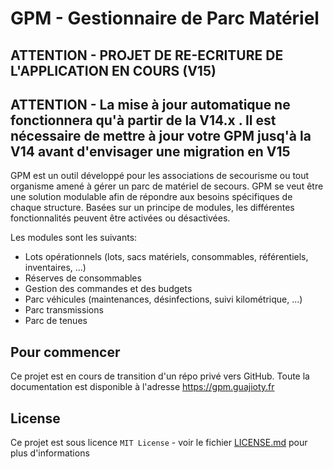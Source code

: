 # GPM - Gestionnaire de Parc Matériel

## ATTENTION - PROJET DE RE-ECRITURE DE L'APPLICATION EN COURS (V15)

## ATTENTION - La mise à jour automatique ne fonctionnera qu'à partir de la V14.x . Il est nécessaire de mettre à jour votre GPM jusq'à la V14 avant d'envisager une migration en V15

GPM est un outil développé pour les associations de secourisme ou tout organisme amené à gérer un parc de matériel de secours. GPM se veut être une solution modulable afin de répondre aux besoins spécifiques de chaque structure. Basées sur un principe de modules, les différentes fonctionnalités peuvent être activées ou désactivées.

Les modules sont les suivants:
- Lots opérationnels (lots, sacs matériels, consommables, référentiels, inventaires, ...)
- Réserves de consommables
- Gestion des commandes et des budgets
- Parc véhicules (maintenances, désinfections, suivi kilométrique, ...)
- Parc transmissions
- Parc de tenues

## Pour commencer

Ce projet est en cours de transition d'un répo privé vers GitHub. Toute la documentation est disponible à l'adresse https://gpm.guajioty.fr

## License

Ce projet est sous licence ``MIT License`` - voir le fichier [LICENSE.md](LICENSE.md) pour plus d'informations

